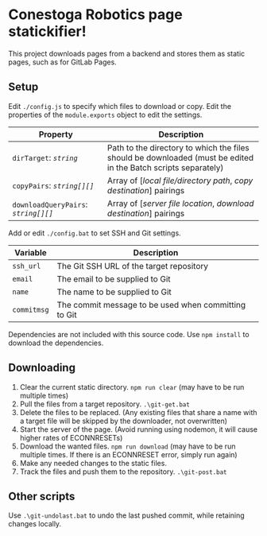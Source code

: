 # Conestoga Robotics page statickifier!
This project downloads pages from a backend and stores them as static pages, such as for GitLab Pages.

## Setup
Edit `./config.js` to specify which files to download or copy. Edit the properties of the `module.exports`
object to edit the settings.

| Property                             | Description                                                         |
|--------------------------------------|---------------------------------------------------------------------|
| `dirTarget`: *`string`*              | Path to the directory to which the files should be downloaded (must be edited in the Batch scripts separately)      |
| `copyPairs`: *`string[][]`*          | Array of [*local file/directory path*, *copy destination*] pairings |
| `downloadQueryPairs`: *`string[][]`* | Array of [*server file location*, *download destination*] pairings  |

Add or edit `./config.bat` to set SSH and Git settings.

| Variable    | Description                                          |
|-------------|------------------------------------------------------|
| `ssh_url`   | The Git SSH URL of the target repository             |
| `email`     | The email to be supplied to Git                      |
| `name`      | The name to be supplied to Git                       |
| `commitmsg` | The commit message to be used when committing to Git |

Dependencies are not included with this source code. Use `npm install` to download the dependencies.

## Downloading
1. Clear the current static directory. `npm run clear` (may have to be run multiple times)
2. Pull the files from a target repository. `.\git-get.bat`
3. Delete the files to be replaced. (Any existing files that share a name with a target file will be skipped by the downloader, not overwritten)
4. Start the server of the page. (Avoid running using nodemon, it will cause higher rates of ECONNRESETs)
5. Download the wanted files. `npm run download` (may have to be run multiple times. If there is an ECONNRESET error, simply run again)
6. Make any needed changes to the static files.
7. Track the files and push them to the repository. `.\git-post.bat`

## Other scripts
Use `.\git-undolast.bat` to undo the last pushed commit, while retaining changes locally.